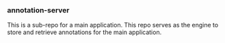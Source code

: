 ### annotation-server

This is a sub-repo for a main application. This repo serves as the engine to store and retrieve annotations for the main application. 
